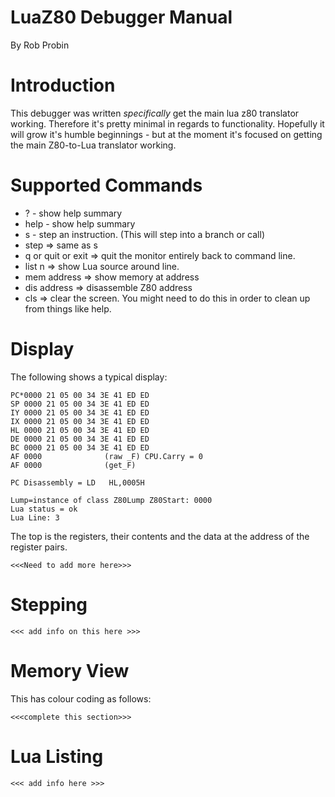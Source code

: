 LuaZ80 Debugger Manual
=========================
By Rob Probin

Introduction
===========

This debugger was written *specifically* get the main lua z80 translator working. Therefore it's pretty minimal in regards to functionality. Hopefully it will grow it's humble beginnings - but at the moment it's focused on getting the main Z80-to-Lua translator working.


Supported Commands
=================

* ? - show help summary
* help - show help summary
* s - step an instruction. (This will step into a branch or call)
* step => same as s
* q or quit or exit => quit the monitor entirely back to command line.
* list n => show Lua source around line.
* mem address => show memory at address
* dis address => disassemble Z80 address
* cls => clear the screen. You might need to do this in order to clean up from things like help.


Display
=======

The following shows a typical display:

    PC*0000 21 05 00 34 3E 41 ED ED
    SP 0000 21 05 00 34 3E 41 ED ED
    IY 0000 21 05 00 34 3E 41 ED ED
    IX 0000 21 05 00 34 3E 41 ED ED
    HL 0000 21 05 00 34 3E 41 ED ED
    DE 0000 21 05 00 34 3E 41 ED ED
    BC 0000 21 05 00 34 3E 41 ED ED
    AF 0000              (raw _F) CPU.Carry = 0
    AF 0000              (get_F)
    
    PC Disassembly = LD   HL,0005H
    
    Lump=instance of class Z80Lump Z80Start: 0000
    Lua status = ok
    Lua Line: 3

The top is the registers, their contents and the data at the address of the register pairs.

    <<<Need to add more here>>>


Stepping
========

    <<< add info on this here >>>


Memory View
===========

This has colour coding as follows:

    <<<complete this section>>>


Lua Listing
===========
    <<< add info here >>>


